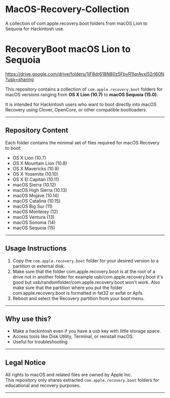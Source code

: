 # MacOS-Recovery-Collection
A collection of com.apple.recovery.boot folders from macOS Lion to Sequoia for Hackintosh use.
# RecoveryBoot macOS Lion to Sequoia

https://drive.google.com/drive/folders/1jF8dr618N80z5FbvR1IqrAyxI52rl60N?usp=sharing

This repository contains a collection of `com.apple.recovery.boot` folders for macOS versions ranging from **OS X Lion (10.7)** to **macOS Sequoia (15.0)**.

It is intended for Hackintosh users who want to boot directly into macOS Recovery using Clover, OpenCore, or other compatible bootloaders.

---

## Repository Content

Each folder contains the minimal set of files required for macOS Recovery to boot:

- OS X Lion (10.7)
- OS X Mountain Lion (10.8)
- OS X Mavericks (10.9)
- OS X Yosemite (10.10)
- OS X El Capitan (10.11)
- macOS Sierra (10.12)
- macOS High Sierra (10.13)
- macOS Mojave (10.14)
- macOS Catalina (10.15)
- macOS Big Sur (11)
- macOS Monterey (12)
- macOS Ventura (13)
- macOS Sonoma (14)
- macOS Sequoia (15)

---

## Usage Instructions

1. Copy the `com.apple.recovery.boot` folder for your desired version to a partition or external disk.
2. Make sure that the folder com.apple.recovery.boot is at the root of a drive not in another folder for example usb/com.apple.recovery.boot it's good but usb/randomfolder/com.apple.recovery.boot won't work. Also make sure that the partition where you put the folder com.apple.recovery.boot is formatted in fat32 or exfat or Apfs. 
3. Reboot and select the Recovery partition from your boot menu.

---

## Why use this?

- Make a hackintosh even if you have a usb key with little storage space.
- Access tools like Disk Utility, Terminal, or reinstall macOS.
- Useful for troubleshooting 

---

## Legal Notice

All rights to macOS and related files are owned by Apple Inc.  
This repository only shares extracted `com.apple.recovery.boot` folders for educational and recovery purposes.  

---
